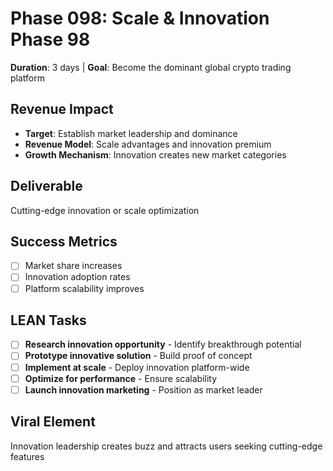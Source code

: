 # Phase 098: Scale & Innovation Phase 98
**Duration**: 3 days | **Goal**: Become the dominant global crypto trading platform

## Revenue Impact
- **Target**: Establish market leadership and dominance
- **Revenue Model**: Scale advantages and innovation premium
- **Growth Mechanism**: Innovation creates new market categories

## Deliverable
Cutting-edge innovation or scale optimization

## Success Metrics
- [ ] Market share increases
- [ ] Innovation adoption rates
- [ ] Platform scalability improves

## LEAN Tasks
- [ ] **Research innovation opportunity** - Identify breakthrough potential
- [ ] **Prototype innovative solution** - Build proof of concept
- [ ] **Implement at scale** - Deploy innovation platform-wide
- [ ] **Optimize for performance** - Ensure scalability
- [ ] **Launch innovation marketing** - Position as market leader

## Viral Element
Innovation leadership creates buzz and attracts users seeking cutting-edge features
